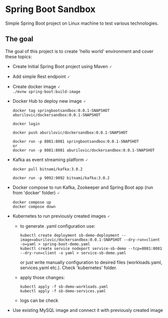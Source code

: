 # Spring Boot Sandbox
Simple Spring Boot project on Linux machine to test various technologies.

## The goal
The goal of this project is to create 'hello world' environment and cover these topics:

- Create Initial Spring Boot project using Maven 🗸
- Add simple Rest endpoint 🗸
- Create docker image 🗸  
  `./mvnw spring-boot:build-image`


- Docker Hub to deploy new image 🗸

    ```
    docker tag springbootsandbox:0.0.1-SNAPSHOT aburilovic/dockersandbox:0.0.1-SNAPSHOT
    
    docker login
    
    docker push aburilovic/dockersandbox:0.0.1-SNAPSHOT
    
    docker run -p 8081:8081 springbootsandbox:0.0.1-SNAPSHOT
    or
    docker run -p 8081:8081 aburilovic/dockersandbox:0.0.1-SNAPSHOT
    ```
- Kafka as event streaming platform 🗸

    ```
    docker pull bitnami/kafka:3.0.2
  
    docker run -p 9092:9092 bitnami/kafka:3.0.2
    ```

- Docker compose to run Kafka, Zookeeper and Spring Boot app (run from 'docker' folder) 🗸

    ```
    docker compose up
    docker compose down
    ```

- Kubernetes to run previously created images 🗸
  * to generate .yaml configuration use:

      ```
      kubectl create deployment sb-demo-deployment --image=aburilovic/dockersandbox:0.0.1-SNAPSHOT --dry-run=client -o=yaml > spring-boot-demo.yaml
      kubectl create service nodeport service-sb-demo --tcp=8081:8081 --dry-run=client -o yaml > service-sb-demo.yaml
      ```
    or just write manually configuration to desired files (workloads.yaml, services.yaml etc.). Check 'kubernetes' folder.
  
  * apply those changes:
      ```
      kubectl apply -f sb-demo-workloads.yaml
      kubectl apply -f sb-demo-services.yaml
      ```
  * logs can be check
  
- Use existing MySQL image and connect it with previously created image